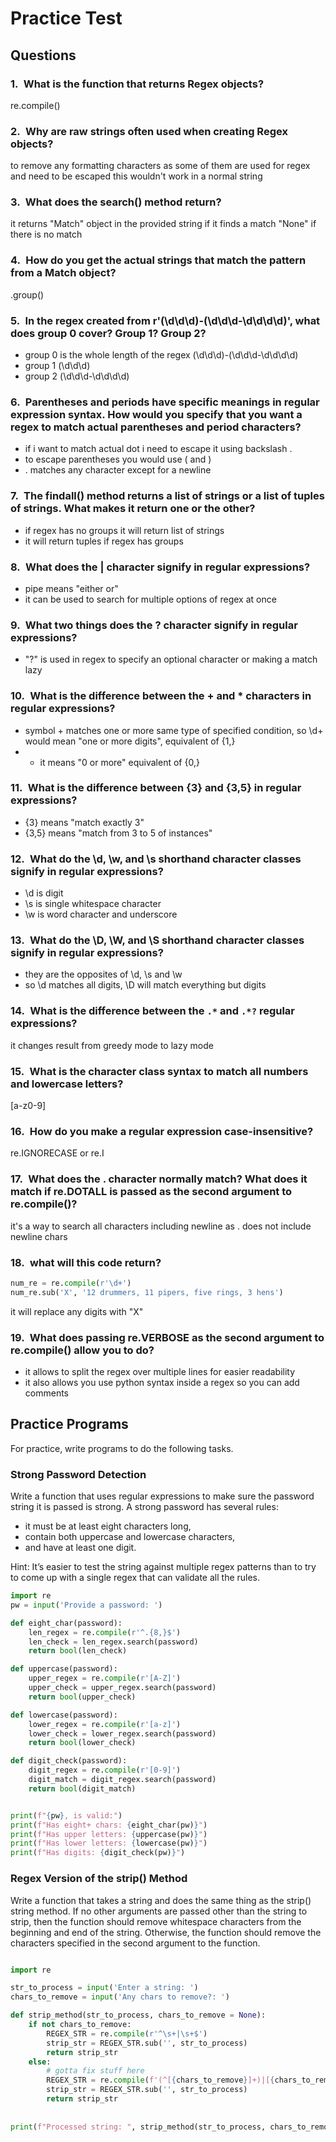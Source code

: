 
# Practice Test

## Questions

### 1.  What is the function that returns Regex objects?

re.compile()

### 2.  Why are raw strings often used when creating Regex objects?

to remove any formatting characters as some of them are used for regex and need to be escaped
this wouldn't work in a normal string

### 3.  What does the search() method return?

it returns "Match" object in the provided string if it finds a match
"None" if there is no match

### 4.  How do you get the actual strings that match the pattern from a Match object?

.group()

### 5.  In the regex created from r'(\d\d\d)-(\d\d\d-\d\d\d\d)', what does group 0 cover? Group 1? Group 2?

* group 0 is the whole length of the regex (\d\d\d)-(\d\d\d-\d\d\d\d)
* group 1 (\d\d\d)
* group 2 (\d\d\d-\d\d\d\d)

### 6.  Parentheses and periods have specific meanings in regular expression syntax. How would you specify that you want a regex to match actual parentheses and period characters?

* if i want to match actual dot i need to escape it using backslash \.
* to escape parentheses you would use \( and \)
* . matches any character except for a newline

### 7.  The findall() method returns a list of strings or a list of tuples of strings. What makes it return one or the other?

* if regex has no groups it will return list of strings
* it will return tuples if regex has groups

### 8.  What does the | character signify in regular expressions?

* pipe means "either or"
* it can be used to search for multiple options of regex at once

### 9.  What two things does the ? character signify in regular expressions?

* "?" is used in regex to specify an optional character or making a match lazy

### 10.  What is the difference between the + and * characters in regular expressions?

* symbol + matches one or more same type of specified condition, so \d+ would mean "one or more digits", equivalent of {1,}
* * it means "0 or more" equivalent of {0,}

### 11.  What is the difference between {3} and {3,5} in regular expressions?

* {3} means "match exactly 3"
* {3,5} means "match from 3 to 5 of instances"

### 12.  What do the \d, \w, and \s shorthand character classes signify in regular expressions?

* \d is digit
* \s is single whitespace character
* \w is word character and underscore

### 13.  What do the \D, \W, and \S shorthand character classes signify in regular expressions?

* they are the opposites of \d, \s and \w
* so \d matches all digits, \D will match everything but digits

### 14.  What is the difference between the `.*` and `.*?` regular expressions?

it changes result from greedy mode to lazy mode

### 15.  What is the character class syntax to match all numbers and lowercase letters?

[a-z0-9]

### 16.  How do you make a regular expression case-insensitive?

re.IGNORECASE or re.I

### 17.  What does the . character normally match? What does it match if re.DOTALL is passed as the second argument to re.compile()?

it's a way to search all characters including newline as . does not include newline chars

### 18.  what will this code return?

``` python
num_re = re.compile(r'\d+')
num_re.sub('X', '12 drummers, 11 pipers, five rings, 3 hens')
```

it will replace any digits with "X"

### 19.  What does passing re.VERBOSE as the second argument to re.compile() allow you to do?

* it allows to split the regex over multiple lines for easier readability
* it also allows you use python syntax inside a regex so you can add comments

## Practice Programs

For practice, write programs to do the following tasks.

### Strong Password Detection

Write a function that uses regular expressions to make sure the password string it is passed is strong.
A strong password has several rules:

* it must be at least eight characters long,
* contain both uppercase and lowercase characters,
* and have at least one digit.

Hint: It’s easier to test the string against multiple regex patterns than to try to come up with a single regex that can validate all the rules.

``` python
import re
pw = input('Provide a password: ')

def eight_char(password):
    len_regex = re.compile(r'^.{8,}$')
    len_check = len_regex.search(password)
    return bool(len_check)

def uppercase(password):
    upper_regex = re.compile(r'[A-Z]')
    upper_check = upper_regex.search(password)
    return bool(upper_check)

def lowercase(password):
    lower_regex = re.compile(r'[a-z]')
    lower_check = lower_regex.search(password)
    return bool(lower_check)

def digit_check(password):
    digit_regex = re.compile(r'[0-9]')
    digit_match = digit_regex.search(password)
    return bool(digit_match)


print(f"{pw}, is valid:")
print(f"Has eight+ chars: {eight_char(pw)}")
print(f"Has upper letters: {uppercase(pw)}")
print(f"Has lower letters: {lowercase(pw)}")
print(f"Has digits: {digit_check(pw)}")
```

### Regex Version of the strip() Method

Write a function that takes a string and does the same thing as the strip() string method. If no other arguments are passed other than the string to strip, then the function should remove whitespace characters from the beginning and end of the string. Otherwise, the function should remove the characters specified in the second argument to the function.

``` python

import re

str_to_process = input('Enter a string: ')
chars_to_remove = input('Any chars to remove?: ')

def strip_method(str_to_process, chars_to_remove = None):
    if not chars_to_remove:
        REGEX_STR = re.compile(r'^\s+|\s+$')
        strip_str = REGEX_STR.sub('', str_to_process)
        return strip_str
    else:
        # gotta fix stuff here
        REGEX_STR = re.compile(f'(^[{chars_to_remove}]+)|[{chars_to_remove}]+$')
        strip_str = REGEX_STR.sub('', str_to_process)
        return strip_str
    
    
print(f"Processed string: ", strip_method(str_to_process, chars_to_remove))
```
